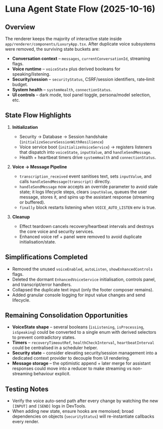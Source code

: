 # Luna Agent State Flow (2025-10-16)

## Overview

The renderer keeps the majority of interactive state inside `app/renderer/components/LuxuryApp.tsx`. After duplicate voice subsystems were removed, the surviving state buckets are:

- **Conversation context** – `messages`, `currentConversationId`, streaming flags.
- **Voice runtime** – `voiceState` plus derived booleans for speaking/listening.
- **Security/session** – `securityStatus`, CSRF/session identifiers, rate‑limit budget.
- **System health** – `systemHealth`, `connectionStatus`.
- **UI controls** – dark mode, tool panel toggle, persona/model selection, etc.

## State Flow Highlights

1. **Initialization**
   - Security → Database → Session handshake (`initializeSecureSessionWithResilience`)  
   - Voice service boot (`initializeVoiceService`) → registers listeners that dispatch into `voiceState`, `inputValue`, and `handleSendMessage`.
   - Health + heartbeat timers drive `systemHealth` and `connectionStatus`.

2. **Voice → Message Pipeline**
   - `transcription_received` event sanitises text, sets `inputValue`, and calls `handleSendMessage(transcript)` directly.
   - `handleSendMessage` now accepts an override parameter to avoid stale state; it logs lifecycle steps, clears `inputValue`, queues the user message, stores it, and spins up the assistant response (streaming or buffered).
   - `finally` block restarts listening when `VOICE_AUTO_LISTEN` env is true.

3. **Cleanup**
   - Effect teardown cancels recovery/heartbeat intervals and destroys the core voice and security services.  
   - Enhanced voice ref + panel were removed to avoid duplicate initialisation/state.

## Simplifications Completed

- Removed the unused `voiceEnabled`, `autoListen`, `showEnhancedControls` flags.
- Deleted the dormant `EnhancedVoiceService` initialisation, controls panel, and transcript/error handlers.
- Collapsed the duplicate text input (only the footer composer remains).
- Added granular console logging for input value changes and send lifecycle.

## Remaining Consolidation Opportunities

- **VoiceState shape** – several booleans (`isListening`, `isProcessing`, `isSpeaking`) could be converted to a single enum with derived selectors to prevent contradictory states.
- **Timers** – `recoveryTimeoutRef`, `healthCheckInterval`, `heartbeatInterval` could be centralised in a scheduler helper.
- **Security state** – consider elevating security/session management into a dedicated context provider to decouple from UI rendering.
- **Message storage** – the optimistic append + later merge for assistant responses could move into a reducer to make streaming vs non-streaming behaviour explicit.

## Testing Notes

- Verify the voice auto-send path after every change by watching the new `[INPUT]` and `[SEND]` logs in DevTools.
- When adding new state, ensure hooks are memoised; broad dependencies on objects (`securityStatus`) will re-instantiate callbacks every render.


